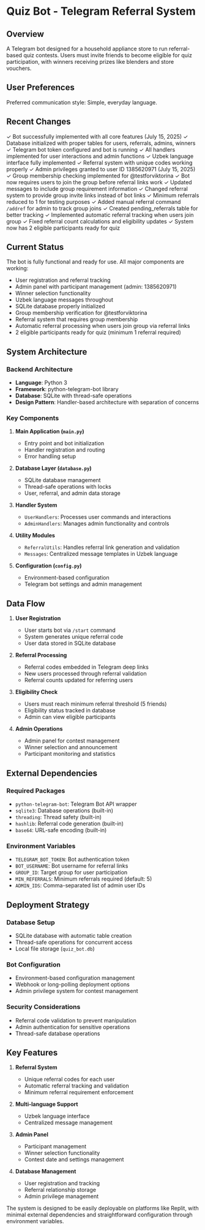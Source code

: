 # Quiz Bot - Telegram Referral System

## Overview

A Telegram bot designed for a household appliance store to run referral-based quiz contests. Users must invite friends to become eligible for quiz participation, with winners receiving prizes like blenders and store vouchers.

## User Preferences

Preferred communication style: Simple, everyday language.

## Recent Changes

✓ Bot successfully implemented with all core features (July 15, 2025)
✓ Database initialized with proper tables for users, referrals, admins, winners
✓ Telegram bot token configured and bot is running
✓ All handlers implemented for user interactions and admin functions
✓ Uzbek language interface fully implemented
✓ Referral system with unique codes working properly
✓ Admin privileges granted to user ID 1385620971 (July 15, 2025)
✓ Group membership checking implemented for @testforviktorina
✓ Bot now requires users to join the group before referral links work
✓ Updated messages to include group requirement information
✓ Changed referral system to provide group invite links instead of bot links
✓ Minimum referrals reduced to 1 for testing purposes
✓ Added manual referral command `/addref` for admin to track group joins
✓ Created pending_referrals table for better tracking
✓ Implemented automatic referral tracking when users join group
✓ Fixed referral count calculations and eligibility updates
✓ System now has 2 eligible participants ready for quiz

## Current Status

The bot is fully functional and ready for use. All major components are working:
- User registration and referral tracking
- Admin panel with participant management (admin: 1385620971)
- Winner selection functionality
- Uzbek language messages throughout
- SQLite database properly initialized
- Group membership verification for @testforviktorina
- Referral system that requires group membership
- Automatic referral processing when users join group via referral links
- 2 eligible participants ready for quiz (minimum 1 referral required)

## System Architecture

### Backend Architecture
- **Language**: Python 3
- **Framework**: python-telegram-bot library
- **Database**: SQLite with thread-safe operations
- **Design Pattern**: Handler-based architecture with separation of concerns

### Key Components

1. **Main Application (`main.py`)**
   - Entry point and bot initialization
   - Handler registration and routing
   - Error handling setup

2. **Database Layer (`database.py`)**
   - SQLite database management
   - Thread-safe operations with locks
   - User, referral, and admin data storage

3. **Handler System**
   - `UserHandlers`: Processes user commands and interactions
   - `AdminHandlers`: Manages admin functionality and controls

4. **Utility Modules**
   - `ReferralUtils`: Handles referral link generation and validation
   - `Messages`: Centralized message templates in Uzbek language

5. **Configuration (`config.py`)**
   - Environment-based configuration
   - Telegram bot settings and admin management

## Data Flow

1. **User Registration**
   - User starts bot via `/start` command
   - System generates unique referral code
   - User data stored in SQLite database

2. **Referral Processing**
   - Referral codes embedded in Telegram deep links
   - New users processed through referral validation
   - Referral counts updated for referring users

3. **Eligibility Check**
   - Users must reach minimum referral threshold (5 friends)
   - Eligibility status tracked in database
   - Admin can view eligible participants

4. **Admin Operations**
   - Admin panel for contest management
   - Winner selection and announcement
   - Participant monitoring and statistics

## External Dependencies

### Required Packages
- `python-telegram-bot`: Telegram Bot API wrapper
- `sqlite3`: Database operations (built-in)
- `threading`: Thread safety (built-in)
- `hashlib`: Referral code generation (built-in)
- `base64`: URL-safe encoding (built-in)

### Environment Variables
- `TELEGRAM_BOT_TOKEN`: Bot authentication token
- `BOT_USERNAME`: Bot username for referral links
- `GROUP_ID`: Target group for user participation
- `MIN_REFERRALS`: Minimum referrals required (default: 5)
- `ADMIN_IDS`: Comma-separated list of admin user IDs

## Deployment Strategy

### Database Setup
- SQLite database with automatic table creation
- Thread-safe operations for concurrent access
- Local file storage (`quiz_bot.db`)

### Bot Configuration
- Environment-based configuration management
- Webhook or long-polling deployment options
- Admin privilege system for contest management

### Security Considerations
- Referral code validation to prevent manipulation
- Admin authentication for sensitive operations
- Thread-safe database operations

## Key Features

1. **Referral System**
   - Unique referral codes for each user
   - Automatic referral tracking and validation
   - Minimum referral requirement enforcement

2. **Multi-language Support**
   - Uzbek language interface
   - Centralized message management

3. **Admin Panel**
   - Participant management
   - Winner selection functionality
   - Contest date and settings management

4. **Database Management**
   - User registration and tracking
   - Referral relationship storage
   - Admin privilege management

The system is designed to be easily deployable on platforms like Replit, with minimal external dependencies and straightforward configuration through environment variables.
